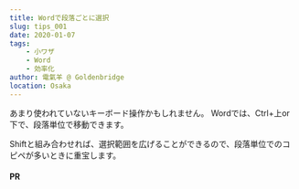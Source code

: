 ```yaml
---
title: Wordで段落ごとに選択
slug: tips_001
date: 2020-01-07
tags: 
    - 小ワザ
    - Word
    - 効率化
author: 電氣羊 @ Goldenbridge
location: Osaka
---
```


あまり使われていないキーボード操作かもしれません。
Wordでは、Ctrl+上or下で、段落単位で移動できます。

Shiftと組み合わせれば、選択範囲を広げることができるので、段落単位でのコピペが多いときに重宝します。

#### PR
<ad-text ad="word"></ad-text>

<ad-link ad="word"></ad-link>
<ad-link-box ad="audible"></ad-link-box>

<link-to></link-to>
